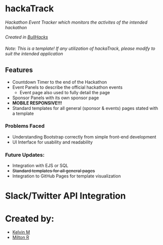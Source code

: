 # hackaTrack
_Hackathon Event Tracker which monitors the activites of the intended hackathon_

_Created in [BullHacks](https://bullhacks.io)_

###### _Note: This is a template! If any utilization of hackaTrack, please modify to suit the intended application_

## Features
* Countdown Timer to the end of the Hackathon
* Event Panels to describe the official hackathon events
  * Event page also used to fully detail the page
* Sponsor Panels with its own sponsor page
* **MOBILE RESPONSIVE!!!**
* Standard templates for all general (sponsor & events) pages stated with a template

### Problems Faced
* Understanding Bootstrap correctly from simple front-end development
* UI Interface for usability and readability

### Future Updates:
* Integration with EJS or SQL
* <del>Standard templates for all general pages</del>
* Integration to GitHub Pages for template visualization
# Slack/Twitter API Integration

# Created by:
* [Kelvin M](https://github.com/kkgm13)
* [Milton R](https://github.com/Milton-R)
